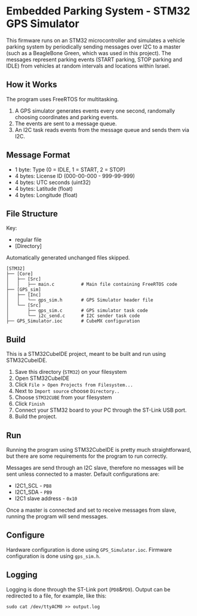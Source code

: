 # Embedded Parking System - STM32 GPS Simulator
This firmware runs on an STM32 microcontroller and simulates a vehicle parking system by periodically sending messages over I2C to a master (such as a BeagleBone Green, which was used in this project). The messages represent parking events (START parking, STOP parking and IDLE) from vehicles at random intervals and locations within Israel.

## How it Works
The program uses FreeRTOS for multitasking.

1. A GPS simulator generates events every one second, randomally choosing coordinates and parking events.
2. The events are sent to a message queue.
3. An I2C task reads events from the message queue and sends them via I2C.

## Message Format
- 1 byte: Type (0 = IDLE, 1 = START, 2 = STOP)
- 4 bytes: License ID (000-00-000 - 999-99-999)
- 4 bytes: UTC seconds (uint32)
- 4 bytes: Latitude (float)
- 4 bytes: Longitude (float)

## File Structure
Key:
- regular file
- \[Directory\]

Automatically generated unchanged files skipped.
```
[STM32]
├── [Core]
│   ├── [Src]
│   │   ├── main.c          # Main file containing FreeRTOS code
├── [GPS_sim]
│   ├── [Inc]
│   │   └── gps_sim.h       # GPS Simulator header file
│   └── [Src]
│       ├── gps_sim.c       # GPS simulator task code
│       └── i2c_send.c      # I2C sender task code
├── GPS_Simulator.ioc       # CubeMX configuration
```
## Build
This is a STM32CubeIDE project, meant to be built and run using STM32CubeIDE.

1. Save this directory (`STM32`) on your filesystem
2. Open STM32CubeIDE
3. Click `File > Open Projects from Filesystem...`
4. Next to `Import source` choose `Directory..`
5. Choose `STM32CUBE` from your filesystem
6. Click `Finish`
7. Connect your STM32 board to your PC through the ST-Link USB port.
8. Build the project.

## Run
Running the program using STM32CubeIDE is pretty much straightforward, but there are some requirements for the program to run correctly.

Messages are send through an I2C slave, therefore no messages will be sent unless connected to a master. Default configurations are:

- I2C1_SCL - `PB8`
- I2C1_SDA - `PB9`
- I2C1 slave address - `0x10`

Once a master is connected and set to receive messages from slave, running the program will send messages.

## Configure
Hardware configuration is done using `GPS_Simulator.ioc`.
Firmware configuration is done using `gps_sim.h`.

## Logging
Logging is done through the ST-Link port (`PD8`&`PD9`). Output can be redirected to a file, for example, like this:
```
sudo cat /dev/ttyACM0 >> output.log
```
